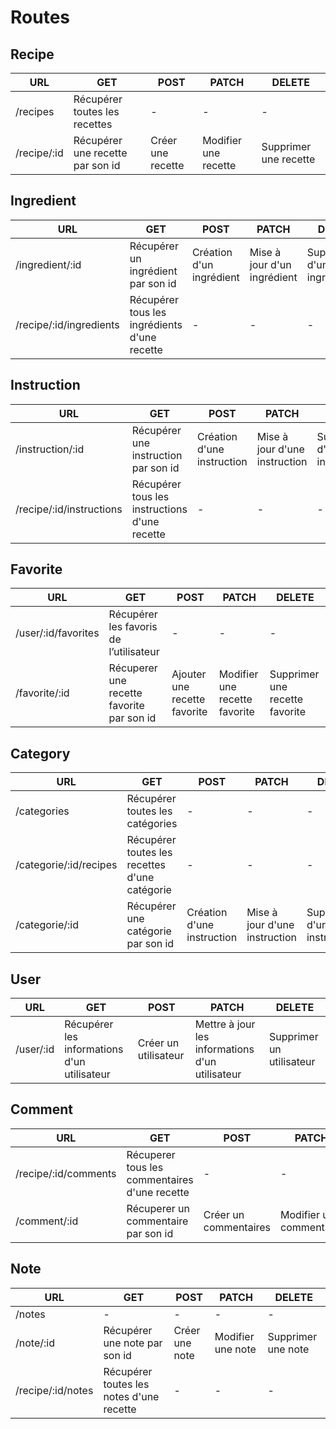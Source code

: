 # Routes

## Recipe

|URL|GET|POST|PATCH|DELETE|
|---|---|----|-----|------|
|/recipes|Récupérer toutes les recettes|-|-|-|
|/recipe/:id|Récupérer une recette par son id|Créer une recette|Modifier une recette|Supprimer une recette|

## Ingredient

|URL|GET|POST|PATCH|DELETE|
|---|---|----|-----|------|
|/ingredient/:id|Récupérer un ingrédient par son id|Création d'un ingrédient|Mise à jour d'un ingrédient|Suppression d'un ingrédient|
|/recipe/:id/ingredients|Récupérer tous les ingrédients d'une recette|-|-|-|

## Instruction

|URL|GET|POST|PATCH|DELETE|
|---|---|----|-----|------|
|/instruction/:id|Récupérer une instruction par son id|Création d'une instruction|Mise à jour d'une instruction|Suppression d'une instruction|
|/recipe/:id/instructions|Récupérer tous les instructions d'une recette|-|-|-|

## Favorite

|URL|GET|POST|PATCH|DELETE|
|---|---|----|-----|------|
|/user/:id/favorites|Récupérer les favoris de l’utilisateur|-|-|-|
|/favorite/:id| Récuperer une recette favorite par son id| Ajouter une recette favorite |Modifier une recette favorite|Supprimer une recette favorite|

## Category

|URL|GET|POST|PATCH|DELETE|
|---|---|----|-----|------|
|/categories|Récupérer toutes les catégories|-|-|-|
|/categorie/:id/recipes|Récupérer toutes les recettes d'une catégorie|-|-|-|
|/categorie/:id|Récupérer une catégorie par son id|Création d'une instruction|Mise à jour d'une instruction|Suppression d'une instruction|

## User

|URL|GET|POST|PATCH|DELETE|
|---|---|----|-----|------|
|/user/:id|Récupérer les informations d'un utilisateur|Créer un utilisateur|Mettre à jour les informations d'un utilisateur|Supprimer un utilisateur|

## Comment

|URL|GET|POST|PATCH|DELETE|
|---|---|----|-----|------|
|/recipe/:id/comments|Récuperer tous les commentaires d'une recette|-|-|-|
|/comment/:id|Récuperer un commentaire par son id|Créer un commentaires|Modifier un commentaire|Supprimer un commentaire|

## Note

|URL|GET|POST|PATCH|DELETE|
|---|---|----|-----|------|
|/notes|-|-|-|-|
|/note/:id|Récupérer une note par son id|Créer une note|Modifier une note|Supprimer une note|
|/recipe/:id/notes|Récupérer toutes les notes d'une recette|-|-|-|
